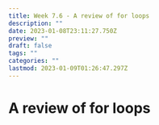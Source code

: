 ```yaml
---
title: Week 7.6 - A review of for loops
description: ""
date: 2023-01-08T23:11:27.750Z
preview: ""
draft: false
tags: ""
categories: ""
lastmod: 2023-01-09T01:26:47.297Z
---
```

# A review of for loops